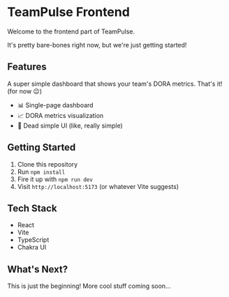 # TeamPulse Frontend

Welcome to the frontend part of TeamPulse.

It's pretty bare-bones right now, but we're just getting started!

## Features

A super simple dashboard that shows your team's DORA metrics. That's it! (for now 😉)

- 📊 Single-page dashboard
- 📈 DORA metrics visualization
- 🎨 Dead simple UI (like, really simple)

## Getting Started

1. Clone this repository
2. Run `npm install`
3. Fire it up with `npm run dev`
4. Visit `http://localhost:5173` (or whatever Vite suggests)

## Tech Stack

- React
- Vite
- TypeScript
- Chakra UI

## What's Next?

This is just the beginning! More cool stuff coming soon...
